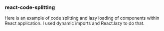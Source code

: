 ### react-code-splitting

Here is an example of code splitting and lazy loading of components within React application. I used dynamic imports and React.lazy to do that.
